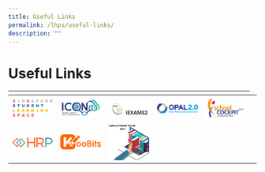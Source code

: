 ```yaml
---
title: Useful Links
permalink: /lhps/useful-links/
description: ""
---
```

# Useful Links

<table>
<thead>
  <tr>
    <th></th>
    <th></th>
    <th></th>
    <th></th>
    <th></th>
  </tr>
</thead>
<tbody>
  <tr>
    <td><a href="https://vle.learning.moe.edu.sg/login" target="_blank"> <img src="/images/Lphs/SLS_1.jpg" style="width:100px"></a></td>
    <td><a href="https://icon.moe.edu.sg/" target="_blank"> <img src="/images/Lphs/icon%20logo.png" style="width:100px"></a></td>
    <td><a href="https://iexams.seab.gov.sg/" target="_blank"> <img src="/images/Lphs/iexams.png" style="width:100px"></a></td>
    <td><a href="https://idm.opal2.moe.edu.sg/account/login?returnUrl=%2F" target="_blank"> <img src="/images/Lphs/opal.png" style="width:100px"></a></td>
    <td><a href="https://schoolcockpit.moe.gov.sg/" target="_blank"> <img src="/images/Lphs/school%20cockpit.jpg" style="width:100px"></a></td>
  </tr>
  <tr>
    <td><a href="https://www.hrp.gov.sg/hrp/#/" target="_blank"> <img src="/images/Lphs/HRP.png" style="width:100px"></a></td>
    <td><a href="https://member.koobits.com/" target="_blank"> <img src="/images/Lphs/koobits.png" style="width:100px"></a></td>
		  <td><a href=")" target="_blank"> <img src="/images/ubfbox_transparentnew.jpg" style="width:100px"></a></td>
    <td></td>
    <td></td>
    <td></td>
  </tr>
</tbody>
</table>